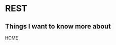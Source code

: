 # **REST**





















 ## **Things I want to know more about**



[HOME](https://malkhaleel88.github.io/reading-notes)